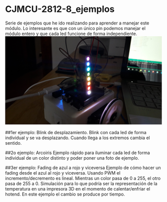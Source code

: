 ﻿# CJMCU-2812-8_ejemplos
Serie de ejemplos que he ido realizando para aprender a manejar este módulo. Lo interesante es que con un único pin podemos manejar el módulo entero y que cada led funcione de forma independiente.
![alt text](https://github.com/EnekoMontero/CJMCU-2812-8_ejemplos/blob/master/Imagenes/arcoirirs.jpg "Arcoiris")

##1er ejemplo: Blink de desplazamiento.
Blink con cada led de forma individual y se va desplazando. Cuando llega a los extremos cambia el sentido.

##2o ejemplo: Arcoiris
Ejemplo rápido para iluminar cada led de forma individual de un color distinto y poder poner una foto de ejemplo.

##3er ejemplo: Fading de azul a rojo y viceversa
Ejemplo de cómo hacer un fading desde el azul al rojo y viceversa. Usando PWM el incremento/decremento es lineal. Mientras un color pasa de 0 a 255, el otro pasa de 255 a 0. Simulación para lo que podría ser la representación de la temperatura en una impresora 3D en el momento de calentar/enfriar el hotend. En este ejemplo el cambio se produce por tiempo.